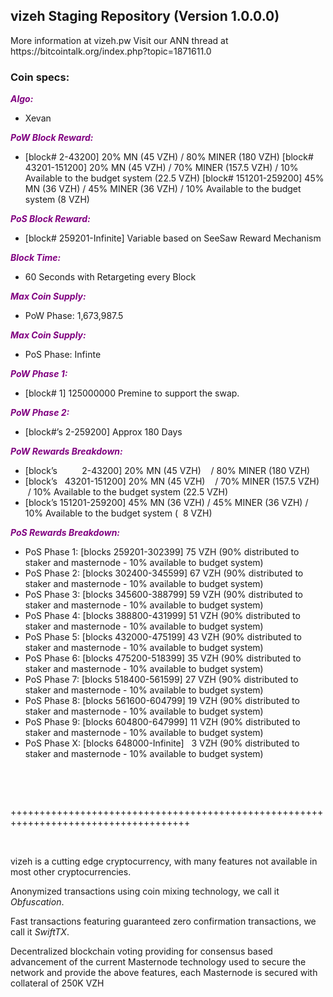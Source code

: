 <h2><strong>vizeh Staging Repository (Version 1.0.0.0)</strong></h2>
<p>More information at vizeh.pw Visit our ANN thread at https://bitcointalk.org/index.php?topic=1871611.0</p>
<h3><strong>Coin specs:</strong></h3>
<p><strong><span style="color: #800080;"><em>Algo:</em></span></strong></p>
<ul>
<li>Xevan</li>
</ul>
<p><strong><span style="color: #800080;"><em>PoW Block Reward:</em></span></strong></p>
<ul>
<li>[block# 2-43200] 20% MN (45 VZH) / 80% MINER (180 VZH) [block# 43201-151200] 20% MN (45 VZH) / 70% MINER (157.5 VZH) / 10% Available to the budget system (22.5 VZH) [block# 151201-259200] 45% MN (36 VZH) / 45% MINER (36 VZH) / 10% Available to the budget system (8 VZH)</li>
</ul>
<p><strong><span style="color: #800080;"><em>PoS Block Reward:</em></span></strong></p>
<ul>
<li>[block# 259201-Infinite] Variable based on SeeSaw Reward Mechanism</li>
</ul>
<p><strong><span style="color: #800080;"><em>Block Time:</em></span></strong></p>
<ul>
<li>60 Seconds with Retargeting every Block</li>
</ul>
<p><strong><span style="color: #800080;"><em>Max Coin Supply:</em></span></strong></p>
<ul>
<li>PoW Phase: 1,673,987.5</li>
</ul>
<p><strong><span style="color: #800080;"><em>Max Coin Supply:</em></span></strong></p>
<ul>
<li>PoS Phase: Infinte</li>
</ul>
<p><strong><span style="color: #800080;"><em>PoW Phase 1:</em></span></strong></p>
<ul>
<li>[block# 1] 125000000 Premine to support the swap.</li>
</ul>
<p><strong><span style="color: #800080;"><em>PoW Phase 2:</em></span></strong></p>
<ul>
<li>[block#&rsquo;s 2-259200] Approx 180 Days</li>
</ul>
<p><strong><span style="color: #800080;"><em>PoW Rewards Breakdown:</em></span></strong></p>
<ul>
<li>[block&rsquo;s &nbsp; &nbsp; &nbsp; &nbsp; &nbsp;2-43200] 20% MN (45 VZH) &nbsp; &nbsp;/ 80% MINER (180 VZH)</li>
<li>[block&rsquo;s &nbsp; 43201-151200] 20% MN (45 VZH) &nbsp; &nbsp;/ 70% MINER (157.5 VZH) &nbsp;/ 10% Available to the budget system (22.5 VZH)</li>
<li>[block&rsquo;s 151201-259200] 45% MN (36 VZH) / 45% MINER (36 VZH) / 10% Available to the budget system ( &nbsp;8 VZH)</li>
</ul>
<p><strong><span style="color: #800080;"><em>PoS Rewards Breakdown:</em></span></strong></p>
<ul>
<li>PoS Phase 1: [blocks 259201-302399] 75 VZH (90% distributed to staker and masternode - 10% available to budget system)</li>
<li>PoS Phase 2: [blocks 302400-345599] 67 VZH (90% distributed to staker and masternode - 10% available to budget system)</li>
<li>PoS Phase 3: [blocks 345600-388799] 59 VZH (90% distributed to staker and masternode - 10% available to budget system)</li>
<li>PoS Phase 4: [blocks 388800-431999] 51 VZH (90% distributed to staker and masternode - 10% available to budget system)</li>
<li>PoS Phase 5: [blocks 432000-475199] 43 VZH (90% distributed to staker and masternode - 10% available to budget system)</li>
<li>PoS Phase 6: [blocks 475200-518399] 35 VZH (90% distributed to staker and masternode - 10% available to budget system)</li>
<li>PoS Phase 7: [blocks 518400-561599] 27 VZH (90% distributed to staker and masternode - 10% available to budget system)</li>
<li>PoS Phase 8: [blocks 561600-604799] 19 VZH (90% distributed to staker and masternode - 10% available to budget system)</li>
<li>PoS Phase 9: [blocks 604800-647999] 11 VZH (90% distributed to staker and masternode - 10% available to budget system)</li>
<li>PoS Phase X: [blocks 648000-Infinite] &nbsp; 3 VZH (90% distributed to staker and masternode - 10% available to budget system)</li>
</ul>
<br/>
<p>&nbsp;</p>
<p>+++++++++++++++++++++++++++++++++++++++++++++++++++++++++++++++++++++++++++++++++++++</p>
<p>&nbsp;</p>
<p>vizeh is a cutting edge cryptocurrency, with many features not available in most other cryptocurrencies.</p>
<p>Anonymized transactions using coin mixing technology, we call it <em>Obfuscation</em>.</p>
<p>Fast transactions featuring guaranteed zero confirmation transactions, we call it <em>SwiftTX</em>.</p>
<p>Decentralized blockchain voting providing for consensus based advancement of the current Masternode technology used to secure the network and provide the above features, each Masternode is secured with collateral of 250K VZH</p>